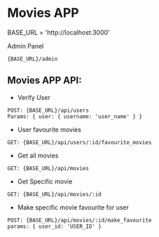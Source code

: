 # Movies APP

BASE_URL = 'http://localhost:3000'

Admin Panel
```
{BASE_URL}/admin
```

## Movies APP API:
* Verify User
```
POST: {BASE_URL}/api/users
Params: { user: { username: 'user_name' } }
```

* User favourite movies
```
GET: {BASE_URL}/api/users/:id/favourite_movies
```

* Get all movies
```
GET: {BASE_URL}/api/movies
```

* Get Specific movie
```
GET: {BASE_URL}/api/movies/:id
```

* Make specific movie favourite for user
```
POST: {BASE_URL}/api/movies/:id/make_favourite
params: { user_id: 'USER_ID' }
```
